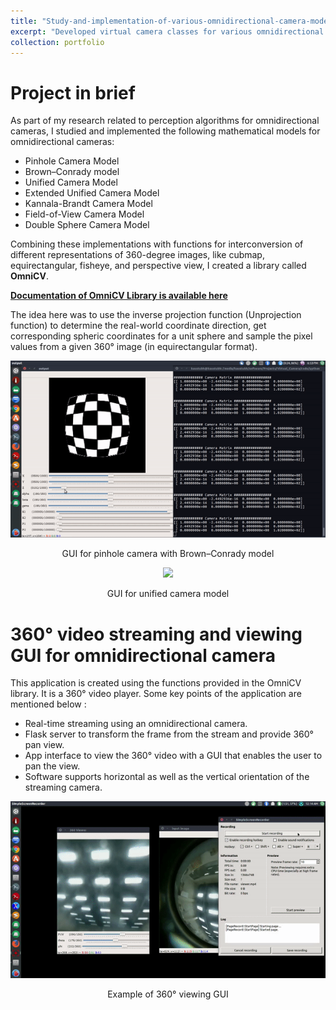 ```yaml
---
title: "Study-and-implementation-of-various-omnidirectional-camera-models"
excerpt: "Developed virtual camera classes for various omnidirectional camera models<br/><img src='/images/e2feye.gif'>"
collection: portfolio
---
```


Project in brief
================

As part of my research related to perception algorithms for omnidirectional cameras, I studied and implemented the following mathematical models for omnidirectional cameras:

* Pinhole Camera Model
* Brown–Conrady model
* Unified Camera Model
* Extended Unified Camera Model
* Kannala-Brandt Camera Model
* Field-of-View Camera Model
* Double Sphere Camera Model

Combining these implementations with functions for interconversion of different representations of 360-degree images, like cubmap, equirectangular, fisheye, and perspective view, I created a library called **OmniCV**.

[**Documentation of OmniCV Library is available here**](https://kaustubh-sadekar.github.io/OmniCV-Lib/index.html)

The idea here was to use the inverse projection function (Unprojection function) to determine the real-world coordinate direction, get corresponding spheric coordinates for a unit sphere and sample the pixel values from a given 360&deg; image (in equirectangular format).

<p align='center'>
  <img src='/images/distCoeff.gif'>
</p>
<p align='center'>
  GUI for pinhole camera with Brown–Conrady model
</p>

<p align='center'>
  <img src='/images/e2feye.gif'>
</p>
<p align='center'>
  GUI for unified camera model
</p>


360° video streaming and viewing GUI for omnidirectional camera
===============================================================

This application is created using the functions provided in the OmniCV library. It is a 360&deg; video player.
Some key points of the application are mentioned below :

* Real-time streaming using an omnidirectional camera.
* Flask server to transform the frame from the stream and provide 360° pan view.
* App interface to view the 360° video with a GUI that enables the user to pan the view.
* Software supports horizontal as well as the vertical orientation of the streaming camera.

<p align='center'>
  <img src='/images/viewer1.gif'>
</p>
<p align='center'>
  Example of 360&deg; viewing GUI
</p>

